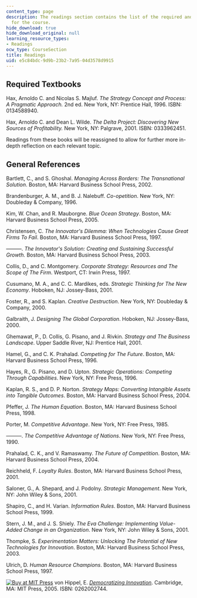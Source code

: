 ```yaml
---
content_type: page
description: The readings section contains the list of the required and general references
  for the course.
hide_download: true
hide_download_original: null
learning_resource_types:
- Readings
ocw_type: CourseSection
title: Readings
uid: e5c84bdc-9d9b-23b2-7a95-04d3578d9915
---
```


Required Textbooks
------------------

Hax, Arnoldo C. and Nicolas S. Majluf. _The Strategy Concept and Process: A Pragmatic Approach._ 2nd ed. New York, NY: Prentice Hall, 1996. ISBN: 0134588940.

Hax, Arnoldo C. and Dean L. Wilde. _The Delta Project: Discovering New Sources of Profitability._ New York, NY: Palgrave, 2001. ISBN: 0333962451.

Readings from these books will be reassigned to allow for further more in-depth reflection on each relevant topic.

General References
------------------

Bartlett, C., and S. Ghoshal. _Managing Across Borders: The Transnational Solution_. Boston, MA: Harvard Business School Press, 2002.

Brandenburger, A. M., and B. J. Nalebuff. _Co-opetition_. New York, NY: Doubleday & Company, 1996.

Kim, W. Chan, and R. Mauborgne. _Blue Ocean Strategy_. Boston, MA: Harvard Business School Press, 2005.

Christensen, C. _The Innovator's Dilemma: When Technologies Cause Great Firms To Fail_. Boston, MA: Harvard Business School Press, 1997.

———. _The Innovator's Solution: Creating and Sustaining Successful Growth._ Boston, MA: Harvard Business School Press, 2003.

Collis, D., and C. Montgomery. _Corporate Strategy: Resources and The Scope of The Firm_. Westport, CT: Irwin Press, 1997.

Cusumano, M. A., and C. C. Mardikes, eds. _Strategic Thinking for The New Economy_. Hoboken, NJ: Jossey-Bass, 2001.

Foster, R., and S. Kaplan. _Creative Destruction_. New York, NY: Doubleday & Company, 2000.

Galbraith, J. _Designing The Global Corporation_. Hoboken, NJ: Jossey-Bass, 2000.

Ghemawat, P., D. Collis, G. Pisano, and J. Rivkin. _Strategy and The Business Landscape_. Upper Saddle River, NJ: Prentice Hall, 2001.

Hamel, G., and C. K. Prahalad. _Competing for The Future_. Boston, MA: Harvard Business School Press, 1996.

Hayes, R., G. Pisano, and D. Upton. _Strategic Operations: Competing Through Capabilities_. New York, NY: Free Press, 1996.

Kaplan, R. S., and D. P. Norton. _Strategy Maps: Converting Intangible Assets into Tangible Outcomes_. Boston, MA: Harvard Business School Press, 2004.

Pfeffer, J. _The Human Equation_. Boston, MA: Harvard Business School Press, 1998.

Porter, M. _Competitive Advantage_. New York, NY: Free Press, 1985.

———. _The Competitive Advantage of Nations_. New York, NY: Free Press, 1990.

Prahalad, C. K., and V. Ramaswamy. _The Future of Competition_. Boston, MA: Harvard Business School Press, 2004.

Reichheld, F. _Loyalty Rules_. Boston, MA: Harvard Business School Press, 2001.

Saloner, G., A. Shepard, and J. Podolny. _Strategic Management_. New York, NY: John Wiley & Sons, 2001.

Shapiro, C., and H. Varian. _Information Rules_. Boston, MA: Harvard Business School Press, 1999.

Stern, J. M., and J. S. Shiely. _The Eva Challenge: Implementing Value-Added Change in an Organization_. New York, NY: John Wiley & Sons, 2001.

Thompke, S. _Experimentation Matters: Unlocking The Potential of New Technologies for Innovation_. Boston, MA: Harvard Business School Press, 2003.

Ulrich, D. _Human Resource Champions_. Boston, MA: Harvard Business School Press, 1997.

[![Buy at MIT Press](/images/mp_logo.gif)](https://mitpress.mit.edu/books/democratizing-innovation) von Hippel, E. [_Democratizing Innovation_](https://mitpress.mit.edu/books/democratizing-innovation). Cambridge, MA: MIT Press, 2005. ISBN: 0262002744.